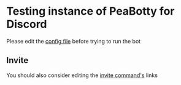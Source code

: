# Testing instance of PeaBotty for Discord

Please edit the [config file](https://github.com/P1M5/discord-testBotty/blob/main/config.json) before trying to run the bot

## Invite

You should also consider editing the [invite command's](https://github.com/P1M5/discord-testBotty/blob/main/commands/general_commands/invite.js) links
